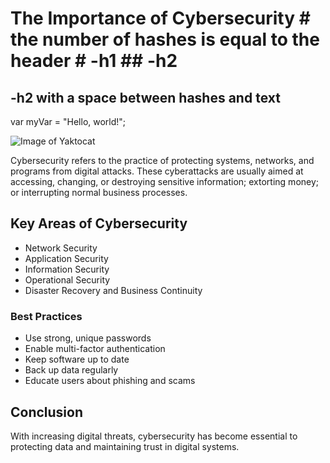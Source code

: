 # The Importance of Cybersecurity  # the number of hashes is equal to the header # -h1 ## -h2
## -h2 with a space between hashes and text

var myVar = "Hello, world!";


![Image of Yaktocat](https://octodex.github.com/images/yaktocat.png)

Cybersecurity refers to the practice of protecting systems, networks, and programs from digital attacks. These cyberattacks are usually aimed at accessing, changing, or destroying sensitive information; extorting money; or interrupting normal business processes.

## Key Areas of Cybersecurity

- Network Security  
- Application Security  
- Information Security  
- Operational Security  
- Disaster Recovery and Business Continuity

### Best Practices

- Use strong, unique passwords  
- Enable multi-factor authentication  
- Keep software up to date  
- Back up data regularly  
- Educate users about phishing and scams

## Conclusion

With increasing digital threats, cybersecurity has become essential to protecting data and maintaining trust in digital systems.
